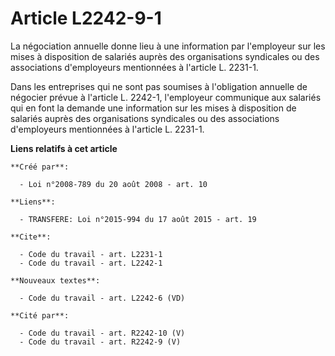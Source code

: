 # Article L2242-9-1

La négociation annuelle donne lieu à une information par l'employeur sur les mises à disposition de salariés auprès des
organisations syndicales ou des associations d'employeurs mentionnées à l'article L. 2231-1. 

Dans les entreprises qui ne sont pas soumises à l'obligation annuelle de négocier prévue à l'article L. 2242-1, l'employeur
communique aux salariés qui en font la demande une information sur les mises à disposition de salariés auprès des
organisations syndicales ou des associations d'employeurs mentionnées à l'article L. 2231-1.

**Liens relatifs à cet article**

	**Créé par**:

	  - Loi n°2008-789 du 20 août 2008 - art. 10

	**Liens**:

	  - TRANSFERE: Loi n°2015-994 du 17 août 2015 - art. 19

	**Cite**:

	  - Code du travail - art. L2231-1
	  - Code du travail - art. L2242-1

	**Nouveaux textes**:

	  - Code du travail - art. L2242-6 (VD)

	**Cité par**:

	  - Code du travail - art. R2242-10 (V)
	  - Code du travail - art. R2242-9 (V)
